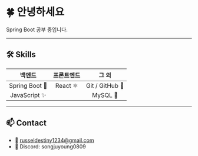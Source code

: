 # 🍀 안녕하세요

Spring Boot 공부 중입니다.

---


## 🛠️ Skills

| 백엔드 | 프론트엔드 | 그 외 |
|:--:|:--:|:--:|
| Spring Boot 🌱 | React ⚛️ | Git / GitHub 🐙 |
| JavaScript ✨ |  | MySQL 🐬 |

---

## 📫 Contact

- 📧 russeldestiny1234@gmail.com  
- 💬 Discord: songjuyoung0809
